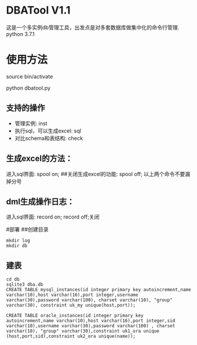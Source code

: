 # DBATool V1.1
这是一个多实例db管理工具，出发点是对多套数据库做集中化的命令行管理.
python 3.7.1

# 使用方法
source bin/activate

python dbatool.py

## 支持的操作
* 管理实例: inst
* 执行sql，可以生成excel: sql
* 对比schema和表结构: check

## 生成excel的方法：
进入sql界面: spool on;
##关闭生成excel的功能:
spool off;
以上两个命令不要漏掉分号

## dml生成操作日志：
进入sql界面: record on;
record off;关闭

#部署
##创建目录
````
mkdir log
mkdir db
````
## 建表
````
cd db
sqlite3 dba.db
CREATE TABLE mysql_instances(id integer primary key autoincrement,name varchar(10),host varchar(16),port integer,username varchar(30),password varchar(100), charset varchar(10), "group" varchar(30), constraint uk_my unique(host,port));

CREATE TABLE oracle_instances(id integer primary key autoincrement,name varchar(10),host varchar(16),port integer,sid varchar(10),username varchar(30),password varchar(100) , charset varchar(10), "group" varchar(30),constraint uk1_ora unique (host,port,sid),constraint uk2_ora unique(name));
````
